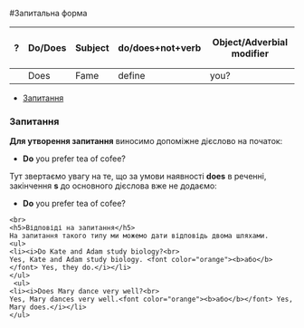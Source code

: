 #Запитальна форма

| <h4>?</h4> | Do/Does | Subject | do/does+not+verb | Object/Adverbial modifier |
| -- | -- | -- | --| -- |
| | Does |Fame | define | you? |

<ul class="nav nav-tabs">
  <li class="active"><a data-toggle="tab" href="#home">Запитання</a></li>
</ul>

<div class="tab-content">
  <div id="home" class="tab-pane fade in active">
    <h3>Запитання</h3>
     <b>Для утворення запитання</b> виносимо допоміжне дієслово на початок:
    <ul>
    <li><b>Do</b> you prefer tea of cofee?</li>
    </ul>
    Тут звертаємо увагу на те, що за умови наявності <b>does</b> в реченні, закінчення <b>s</b> до основного дієслова вже не додаємо:
     <ul>
    <li><b>Do</b> you prefer tea of cofee?</li>
    </ul>
    
    <br>
    <h5>Відповіді на запитання</h5>
    На запитання такого типу ми можемо дати відповідь двома шляхами.
    <ul>
    <li><i>Do Kate and Adam study biology?<br>
    Yes, Kate and Adam study biology. <font color="orange"><b>або</b></font> Yes, they do.</i></li>
    </ul>
     <ul>
    <li><i>Does Mary dance very well?<br>
    Yes, Mary dances very well.<font color="orange"><b>або</b></font> Yes, Mary does.</i></li>
    </ul>
  </div>
</div>